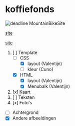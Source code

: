 # koffiefonds
![deadline](https://img.shields.io/badge/deadline-29--1--16-red.svg)
MountainBikeSite

[site](http://nasserievermeij.github.io/koffiefonds/index.html)

[site](http://nasserievermeij.github.io/koffiefonds/testing.html)

1. [ ] Template
   * [ ] CSS
      * [x] layout (Valentijn)
      * [ ] kleur  (Cuno)
   * [x] HTML
      * [x] layout (Valentijn)
      * [x] Menubalk (Valentijn)
2. [x] Kaart
3. [ ] Teksten
4. [x] Foto's
  * [ ] Achtergrond
  * [x] Andere afbeeldingen
